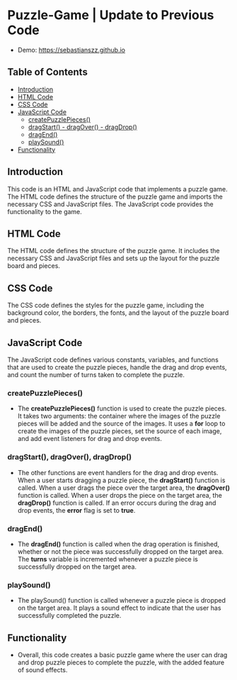 # Puzzle-Game | Update to Previous Code

- Demo: https://sebastianszz.github.io

## Table of Contents

- [Introduction](#introduction)
- [HTML Code](#html-code)
- [CSS Code](#css-code)
- [JavaScript Code](#javascript-code)
  - [createPuzzlePieces()](#createpuzzlepieces)
  - [dragStart() - dragOver() - dragDrop()](#dragstart-dragover-dragdrop)
  - [dragEnd()](#dragend)
  - [playSound()](#playsound)
- [Functionality](#functionality)

## Introduction

This code is an HTML and JavaScript code that implements a puzzle game. The HTML code defines the structure of the puzzle game and imports the necessary CSS and JavaScript files. The JavaScript code provides the functionality to the game.

## HTML Code

The HTML code defines the structure of the puzzle game. It includes the necessary CSS and JavaScript files and sets up the layout for the puzzle board and pieces.

## CSS Code

The CSS code defines the styles for the puzzle game, including the background color, the borders, the fonts, and the layout of the puzzle board and pieces.

## JavaScript Code

The JavaScript code defines various constants, variables, and functions that are used to create the puzzle pieces, handle the drag and drop events, and count the number of turns taken to complete the puzzle.

### createPuzzlePieces()

- The **createPuzzlePieces()** function is used to create the puzzle pieces. It takes two arguments: the container where the images of the puzzle pieces will be added and the source of the images. It uses a **for** loop to create the images of the puzzle pieces, set the source of each image, and add event listeners for drag and drop events.

### dragStart(), dragOver(), dragDrop()

- The other functions are event handlers for the drag and drop events. When a user starts dragging a puzzle piece, the **dragStart()** function is called. When a user drags the piece over the target area, the **dragOver()** function is called. When a user drops the piece on the target area, the **dragDrop()** function is called. If an error occurs during the drag and drop events, the **error** flag is set to **true**.

### dragEnd()

- The **dragEnd()** function is called when the drag operation is finished, whether or not the piece was successfully dropped on the target area. The **turns** variable is incremented whenever a puzzle piece is successfully dropped on the target area.

### playSound()

- The playSound() function is called whenever a puzzle piece is dropped on the target area. It plays a sound effect to indicate that the user has successfully completed the puzzle.

## Functionality

- Overall, this code creates a basic puzzle game where the user can drag and drop puzzle pieces to complete the puzzle, with the added feature of sound effects.
